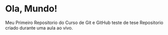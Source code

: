 # Ola, Mundo!
 Meu Primeiro Repositorio do Curso de Git e GitHub
 teste de tese
 Repositorio criado durante uma aula ao vivo.
